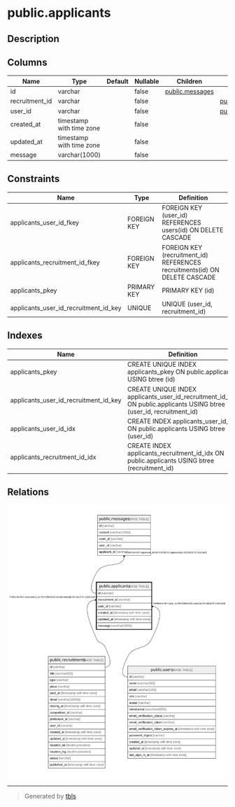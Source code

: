 # public.applicants

## Description

## Columns

| Name | Type | Default | Nullable | Children | Parents | Comment |
| ---- | ---- | ------- | -------- | -------- | ------- | ------- |
| id | varchar |  | false | [public.messages](public.messages.md) |  |  |
| recruitment_id | varchar |  | false |  | [public.recruitments](public.recruitments.md) |  |
| user_id | varchar |  | false |  | [public.users](public.users.md) |  |
| created_at | timestamp with time zone |  | false |  |  |  |
| updated_at | timestamp with time zone |  | false |  |  |  |
| message | varchar(1000) |  | false |  |  |  |

## Constraints

| Name | Type | Definition |
| ---- | ---- | ---------- |
| applicants_user_id_fkey | FOREIGN KEY | FOREIGN KEY (user_id) REFERENCES users(id) ON DELETE CASCADE |
| applicants_recruitment_id_fkey | FOREIGN KEY | FOREIGN KEY (recruitment_id) REFERENCES recruitments(id) ON DELETE CASCADE |
| applicants_pkey | PRIMARY KEY | PRIMARY KEY (id) |
| applicants_user_id_recruitment_id_key | UNIQUE | UNIQUE (user_id, recruitment_id) |

## Indexes

| Name | Definition |
| ---- | ---------- |
| applicants_pkey | CREATE UNIQUE INDEX applicants_pkey ON public.applicants USING btree (id) |
| applicants_user_id_recruitment_id_key | CREATE UNIQUE INDEX applicants_user_id_recruitment_id_key ON public.applicants USING btree (user_id, recruitment_id) |
| applicants_user_id_idx | CREATE INDEX applicants_user_id_idx ON public.applicants USING btree (user_id) |
| applicants_recruitment_id_idx | CREATE INDEX applicants_recruitment_id_idx ON public.applicants USING btree (recruitment_id) |

## Relations

![er](public.applicants.svg)

---

> Generated by [tbls](https://github.com/k1LoW/tbls)
